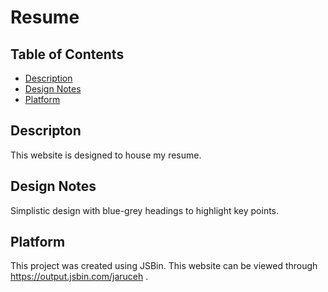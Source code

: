 # Resume

## Table of Contents
* [Description](#descripton)
* [Design Notes](#design-notes)
* [Platform](#platform)

## Descripton
This website is designed to house my resume. 

## Design Notes
Simplistic design with blue-grey headings to highlight key points.

## Platform
This project was created using JSBin. This website can be viewed through https://output.jsbin.com/jaruceh .




